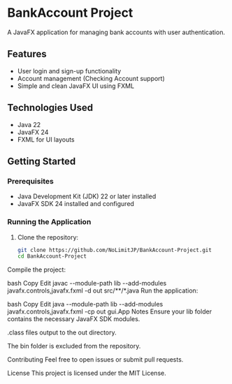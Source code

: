 # BankAccount Project

A JavaFX application for managing bank accounts with user authentication.

## Features

- User login and sign-up functionality
- Account management (Checking Account support)
- Simple and clean JavaFX UI using FXML

## Technologies Used

- Java 22
- JavaFX 24
- FXML for UI layouts

## Getting Started

### Prerequisites

- Java Development Kit (JDK) 22 or later installed
- JavaFX SDK 24 installed and configured

### Running the Application

1. Clone the repository:

   ```bash
   git clone https://github.com/NoLimitJP/BankAccount-Project.git
   cd BankAccount-Project
Compile the project:

bash
Copy
Edit
javac --module-path lib --add-modules javafx.controls,javafx.fxml -d out src/**/*.java
Run the application:

bash
Copy
Edit
java --module-path lib --add-modules javafx.controls,javafx.fxml -cp out gui.App
Notes
Ensure your lib folder contains the necessary JavaFX SDK modules.

.class files output to the out directory.

The bin folder is excluded from the repository.

Contributing
Feel free to open issues or submit pull requests.

License
This project is licensed under the MIT License.

